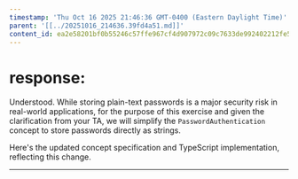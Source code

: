 ```yaml
---
timestamp: 'Thu Oct 16 2025 21:46:36 GMT-0400 (Eastern Daylight Time)'
parent: '[[../20251016_214636.39fd4a51.md]]'
content_id: ea2e58201bf0b55246c57ffe967cf4d907972c09c7633de992402212fe5cbf7c
---
```


# response:

Understood. While storing plain-text passwords is a major security risk in real-world applications, for the purpose of this exercise and given the clarification from your TA, we will simplify the `PasswordAuthentication` concept to store passwords directly as strings.

Here's the updated concept specification and TypeScript implementation, reflecting this change.

***
